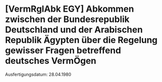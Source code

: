 # [VermRglAbk EGY] Abkommen zwischen der Bundesrepublik Deutschland und der Arabischen Republik Ägypten über die Regelung gewisser Fragen betreffend deutsches VermÖgen

Ausfertigungsdatum: 28.04.1980

 